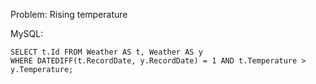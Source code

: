 Problem: Rising temperature

MySQL:

```
SELECT t.Id FROM Weather AS t, Weather AS y
WHERE DATEDIFF(t.RecordDate, y.RecordDate) = 1 AND t.Temperature > y.Temperature;



```
